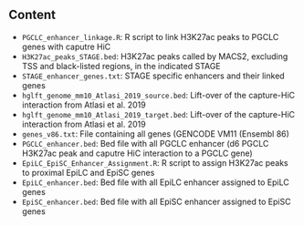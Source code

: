 Content
-------

* `PGCLC_enhancer_linkage.R`: R script to link H3K27ac peaks to PGCLC genes with caputre HiC
* `H3K27ac_peaks_STAGE.bed`: H3K27ac peaks called by MACS2, excluding TSS and black-listed regions, in the indicated STAGE
* `STAGE_enhancer_genes.txt`: STAGE specific enhancers and their linked genes
* `hglft_genome_mm10_Atlasi_2019_source.bed`: Lift-over of the capture-HiC interaction from Atlasi et al. 2019
* `hglft_genome_mm10_Atlasi_2019_target.bed`: Lift-over of the capture-HiC interaction from Atlasi et al. 2019
* `genes_v86.txt`: File containing all genes (GENCODE VM11 (Ensembl 86)
* `PGCLC_enhancer.bed`: Bed file with all PGCLC enhancer (d6 PGCLC H3K27ac peak and caputre HiC interaction to a PGCLC gene)
* `EpiLC_EpiSC_Enhancer_Assignment.R`: R script to assign H3K27ac peaks to proximal EpiLC and EpiSC genes
* `EpiLC_enhancer.bed`: Bed file with all EpiLC enhancer assigned to EpiLC genes
* `EpiSC_enhancer.bed`: Bed file with all EpiSC enhancer assigned to EpiSC genes
